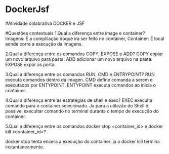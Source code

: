 # DockerJsf

#Atividade colabrativa DOCKER e JSF 

#Questões contextuais
1.Qual a diferença entre image e container?
 Imagens: É a complilação doque ira ser feito no container,
 Container: É local aonde corre a execução da imagens.
 
2.Qual a diferença entre os comandos COPY, EXPOSE e ADD?
 COPY copiar um novo arquivo para pasta.
 ADD adicionar um novo arquivo na pasta.
 EXPOSE expor as porta.
 
3.Qual a diferença entre os comandos RUN, CMD e ENTRYPOINT?
 RUN executa comandos dentro da imagen.
 CMD define comanda a serem e executados por ENTYPOINT.
 ENTYPOINT executa comandos ao inicia o container.
 
4.Qual a diferença entre as estratégias de shell e exec?
 EXEC execulta comando para o container selecionado.
 Ja para a utilazão do Shell é possivel execultar comando no terminal duranta o tempo de execução do container.

5.Qual a diferença entre os comandos docker stop <container_id> e docker
kill <container_id>?

 docker stop tenta encera a execução do container.
 ja o docker kill termina instantaneamente.
